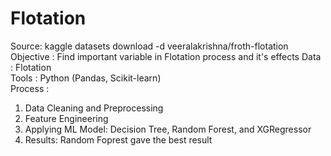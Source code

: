 # Flotation
Source: kaggle datasets download -d veeralakrishna/froth-flotation  
Objective  : Find important variable in Flotation process and it's effects
Data       : Flotation  
Tools      : Python (Pandas, Scikit-learn)  
Process    :
1. Data Cleaning and Preprocessing
2. Feature Engineering
3. Applying ML Model: Decision Tree, Random Forest, and XGRegressor
4. Results: Random Foprest gave the best result
